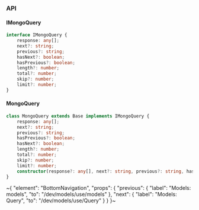 

### API

#### IMongoQuery

```ts
interface IMongoQuery {
    response: any[];
    next?: string;
    previous?: string;
    hasNext?: boolean;
    hasPrevious?: boolean;
    length?: number;
    total?: number;
    skip?: number;
    limit?: number;
}
```

#### MongoQuery

```ts
class MongoQuery extends Base implements IMongoQuery {
    response: any[];
    next?: string;
    previous?: string;
    hasPrevious?: boolean;
    hasNext?: boolean;
    length?: number;
    total?: number;
    skip?: number;
    limit?: number;
    constructor(response?: any[], next?: string, previous?: string, hasPrevious?: boolean, hasNext?: boolean, length?: number, total?: number, skip?: number, limit?: number);
}
```


~{
  "element": "BottomNavigation",
  "props": {
    "previous": {
      "label": "Models: models",
      "to": "/dev/models/use/models"
    },
    "next": {
      "label": "Models: Query",
      "to": "/dev/models/use/Query"
    }
  }
}~
